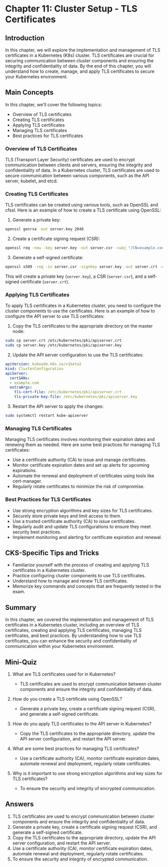 # Chapter 11: Cluster Setup - TLS Certificates

## Introduction

In this chapter, we will explore the implementation and management of TLS certificates in a Kubernetes (K8s) cluster. TLS certificates are crucial for securing communication between cluster components and ensuring the integrity and confidentiality of data. By the end of this chapter, you will understand how to create, manage, and apply TLS certificates to secure your Kubernetes environment.

## Main Concepts

In this chapter, we'll cover the following topics:
- Overview of TLS certificates
- Creating TLS certificates
- Applying TLS certificates
- Managing TLS certificates
- Best practices for TLS certificates

### Overview of TLS Certificates

TLS (Transport Layer Security) certificates are used to encrypt communication between clients and servers, ensuring the integrity and confidentiality of data. In a Kubernetes cluster, TLS certificates are used to secure communication between various components, such as the API server, kubelet, and etcd.

### Creating TLS Certificates

TLS certificates can be created using various tools, such as OpenSSL and cfssl. Here is an example of how to create a TLS certificate using OpenSSL:

1. Generate a private key:

```sh
openssl genrsa -out server.key 2048
```

2. Create a certificate signing request (CSR):

```sh
openssl req -new -key server.key -out server.csr -subj "/CN=example.com"
```

3. Generate a self-signed certificate:

```sh
openssl x509 -req -in server.csr -signkey server.key -out server.crt -days 365
```

This will create a private key (`server.key`), a CSR (`server.csr`), and a self-signed certificate (`server.crt`).

### Applying TLS Certificates

To apply TLS certificates in a Kubernetes cluster, you need to configure the cluster components to use the certificates. Here is an example of how to configure the API server to use TLS certificates:

1. Copy the TLS certificates to the appropriate directory on the master node:

```sh
sudo cp server.crt /etc/kubernetes/pki/apiserver.crt
sudo cp server.key /etc/kubernetes/pki/apiserver.key
```

2. Update the API server configuration to use the TLS certificates:

```yaml
apiVersion: kubeadm.k8s.io/v1beta2
kind: ClusterConfiguration
apiServer:
  certSANs:
  - example.com
  extraArgs:
    tls-cert-file: /etc/kubernetes/pki/apiserver.crt
    tls-private-key-file: /etc/kubernetes/pki/apiserver.key
```

3. Restart the API server to apply the changes:

```sh
sudo systemctl restart kube-apiserver
```

### Managing TLS Certificates

Managing TLS certificates involves monitoring their expiration dates and renewing them as needed. Here are some best practices for managing TLS certificates:

- Use a certificate authority (CA) to issue and manage certificates.
- Monitor certificate expiration dates and set up alerts for upcoming expirations.
- Automate the renewal and deployment of certificates using tools like cert-manager.
- Regularly rotate certificates to minimize the risk of compromise.

### Best Practices for TLS Certificates

- Use strong encryption algorithms and key sizes for TLS certificates.
- Securely store private keys and limit access to them.
- Use a trusted certificate authority (CA) to issue certificates.
- Regularly audit and update TLS configurations to ensure they meet security best practices.
- Implement monitoring and alerting for certificate expiration and renewal.

## CKS-Specific Tips and Tricks

- Familiarize yourself with the process of creating and applying TLS certificates in a Kubernetes cluster.
- Practice configuring cluster components to use TLS certificates.
- Understand how to manage and renew TLS certificates.
- Memorize key commands and concepts that are frequently tested in the exam.

## Summary

In this chapter, we covered the implementation and management of TLS certificates in a Kubernetes cluster, including an overview of TLS certificates, creating and applying TLS certificates, managing TLS certificates, and best practices. By understanding how to use TLS certificates, you can enhance the security and confidentiality of communication within your Kubernetes environment.

## Mini-Quiz

1. What are TLS certificates used for in Kubernetes?
   - TLS certificates are used to encrypt communication between cluster components and ensure the integrity and confidentiality of data.

2. How do you create a TLS certificate using OpenSSL?
   - Generate a private key, create a certificate signing request (CSR), and generate a self-signed certificate.

3. How do you apply TLS certificates to the API server in Kubernetes?
   - Copy the TLS certificates to the appropriate directory, update the API server configuration, and restart the API server.

4. What are some best practices for managing TLS certificates?
   - Use a certificate authority (CA), monitor certificate expiration dates, automate renewal and deployment, regularly rotate certificates.

5. Why is it important to use strong encryption algorithms and key sizes for TLS certificates?
   - To ensure the security and integrity of encrypted communication.

## Answers

1. TLS certificates are used to encrypt communication between cluster components and ensure the integrity and confidentiality of data.
2. Generate a private key, create a certificate signing request (CSR), and generate a self-signed certificate.
3. Copy the TLS certificates to the appropriate directory, update the API server configuration, and restart the API server.
4. Use a certificate authority (CA), monitor certificate expiration dates, automate renewal and deployment, regularly rotate certificates.
5. To ensure the security and integrity of encrypted communication.

